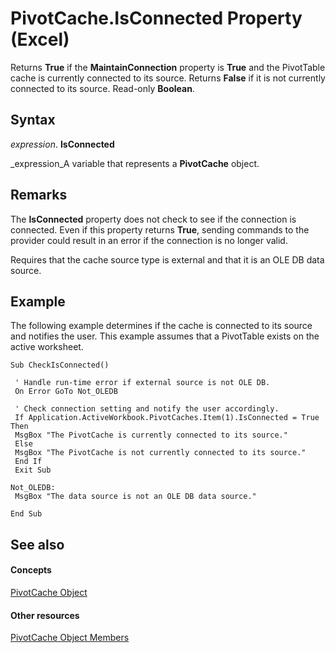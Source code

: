 
# PivotCache.IsConnected Property (Excel)

Returns  **True** if the **MaintainConnection** property is **True** and the PivotTable cache is currently connected to its source. Returns **False** if it is not currently connected to its source. Read-only **Boolean**.


## Syntax

 _expression_. **IsConnected**

 _expression_A variable that represents a  **PivotCache** object.


## Remarks

The  **IsConnected** property does not check to see if the connection is connected. Even if this property returns **True**, sending commands to the provider could result in an error if the connection is no longer valid.

Requires that the cache source type is external and that it is an OLE DB data source.


## Example

The following example determines if the cache is connected to its source and notifies the user. This example assumes that a PivotTable exists on the active worksheet.


```
Sub CheckIsConnected() 
 
 ' Handle run-time error if external source is not OLE DB. 
 On Error GoTo Not_OLEDB 
 
 ' Check connection setting and notify the user accordingly. 
 If Application.ActiveWorkbook.PivotCaches.Item(1).IsConnected = True Then 
 MsgBox "The PivotCache is currently connected to its source." 
 Else 
 MsgBox "The PivotCache is not currently connected to its source." 
 End If 
 Exit Sub 
 
Not_OLEDB: 
 MsgBox "The data source is not an OLE DB data source." 
 
End Sub 

```


## See also


#### Concepts


 [PivotCache Object](c3d84ef1-f9e6-b1bc-cbf0-3ba8dfe17439.md)
#### Other resources


 [PivotCache Object Members](113f1109-e1c9-2c6e-0581-9fba82f278dc.md)
